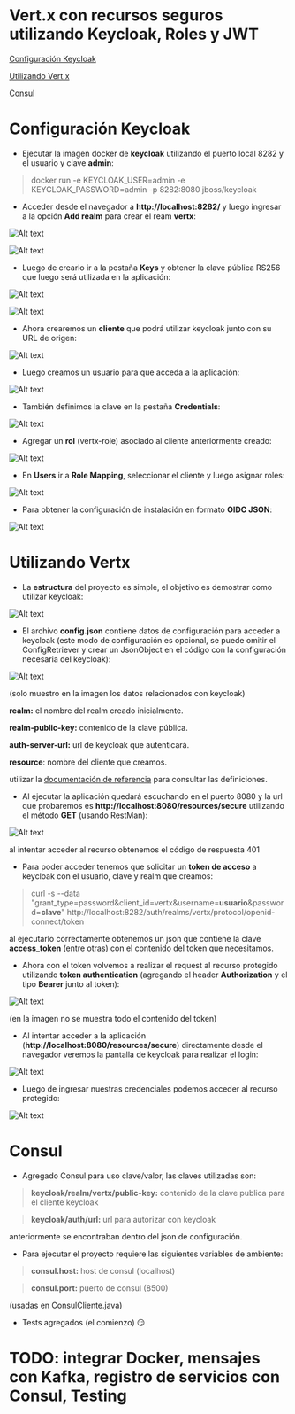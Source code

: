 # Vert.x con recursos seguros utilizando Keycloak, Roles y JWT

[Configuración Keycloak](#configuración-keycloak)

[Utilizando Vert.x](#utilizando-vertx)

[Consul](#consul)

# Configuración Keycloak

- Ejecutar la imagen docker de **keycloak** utilizando el puerto local 8282 y el usuario y clave **admin**:

> docker run -e KEYCLOAK_USER=admin -e KEYCLOAK_PASSWORD=admin -p 8282:8080 jboss/keycloak

- Acceder desde el navegador a **http://localhost:8282/** y luego ingresar a la opción **Add realm** para crear el ream **vertx**: 
 
![Alt text](doc/img/keycloak/00.png?raw=true "Crear Realm - 1")

![Alt text](doc/img/keycloak/01.png?raw=true "Crear Realm - 2")

- Luego de crearlo ir a la pestaña **Keys** y obtener la clave pública RS256 que luego será utilizada en la aplicación:

![Alt text](doc/img/keycloak/02.png?raw=true "Pestaña Keys")

![Alt text](doc/img/keycloak/03.png?raw=true "Contenido Clave Pública")

- Ahora crearemos un **cliente** que podrá utilizar keycloak junto con su URL de origen:

![Alt text](doc/img/keycloak/04.png?raw=true "Agregar Cliente")

- Luego creamos un usuario para que acceda a la aplicación:

![Alt text](doc/img/keycloak/05.png?raw=true "Crear Usuario")

- También definimos la clave en la pestaña **Credentials**:

![Alt text](doc/img/keycloak/06.png?raw=true "Clave de Usuario")

- Agregar un **rol** (vertx-role) asociado al cliente anteriormente creado:

![Alt text](doc/img/keycloak/12.png?raw=true "rol del cliente")
 
- En **Users** ir a **Role Mapping**, seleccionar el cliente y luego asignar roles:

![Alt text](doc/img/keycloak/13.png?raw=true "role mapping")

- Para obtener la configuración de instalación en formato **OIDC JSON**:

![Alt text](doc/img/keycloak/14.png?raw=true "OIDC JSON")

# Utilizando Vertx

- La **estructura** del proyecto es simple, el objetivo es demostrar como utilizar keycloak:

![Alt text](doc/img/vertx/01.png?raw=true "estructura")

- El archivo **config.json** contiene datos de configuración para acceder a keycloak (este modo de configuración es opcional, se puede omitir el ConfigRetriever y crear un JsonObject en el código con la configuración necesaria del keycloak):

![Alt text](doc/img/vertx/02.png?raw=true "configuración keycloak")

(solo muestro en la imagen los datos relacionados con keycloak)

**realm:** el nombre del realm creado inicialmente.

**realm-public-key:** contenido de la clave pública.

**auth-server-url:** url de keycloak que autenticará.

**resource**: nombre del cliente que creamos.

utilizar la <a href="https://www.keycloak.org/docs/latest/securing_apps/index.html">documentación de referencia</a> para consultar las definiciones.

- Al ejecutar la aplicación quedará escuchando en el puerto 8080 y la url que probaremos es **http://localhost:8080/resources/secure** utilizando el método **GET** (usando RestMan):

![Alt text](doc/img/vertx/03.png?raw=true "401")

al intentar acceder al recurso obtenemos el código de respuesta 401

- Para poder acceder tenemos que solicitar un **token de acceso** a keycloak con el usuario, clave y realm que creamos:

> curl -s --data "grant_type=password&client_id=vertx&username=**usuario**&password=**clave**" http://localhost:8282/auth/realms/vertx/protocol/openid-connect/token

al ejecutarlo correctamente obtenemos un json que contiene la clave **access_token** (entre otras) con el contenido del token que necesitamos.

- Ahora con el token volvemos a realizar el request al recurso protegido utilizando **token authentication** (agregando el header **Authorization** y el tipo **Bearer** junto al token):


![Alt text](doc/img/vertx/04.png?raw=true "Request ok")

(en la imagen no se muestra todo el contenido del token)

- Al intentar acceder a la aplicación (**http://localhost:8080/resources/secure**) directamente desde el navegador veremos la pantalla de keycloak para realizar el login:

![Alt text](doc/img/vertx/05.png?raw=true "login keycloak")

- Luego de ingresar nuestras credenciales podemos acceder al recurso protegido:

![Alt text](doc/img/vertx/06.png?raw=true "acceso al recurso protegido")

# Consul

- Agregado Consul para uso clave/valor, las claves utilizadas son:

> **keycloak/realm/vertx/public-key:** contenido de la clave publica para el cliente keycloak

> **keycloak/auth/url:** url para autorizar con keycloak

anteriormente se encontraban dentro del json de configuración.

- Para ejecutar el proyecto requiere las siguientes variables de ambiente:

> **consul.host:** host de consul (localhost)

> **consul.port:** puerto de consul (8500)  

(usadas en ConsulCliente.java)

- Tests agregados (el comienzo) :smirk:

# TODO: integrar Docker, mensajes con Kafka, registro de servicios con Consul, Testing 



 
 



